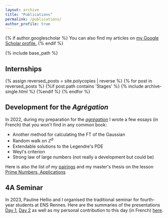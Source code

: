```yaml
---
layout: archive
title: "Publications"
permalink: /publications/
author_profile: true
---
```


{% if author.googlescholar %}
  You can also find my articles on <u><a href="{{author.googlescholar}}">my Google Scholar profile</a>.</u>
{% endif %}

{% include base_path %}

## Internships
{% assign reversed_posts = site.polycopies | reverse %}
{% for post in reversed_posts %}
  {%if post.path contains 'Stages' %}
    {% include archive-single.html %}
  {%endif %}
{% endfor %}


## Development for the <i>Agrégation</i>

In 2022, during my preparation for the <i>[agrégation](https://en.wikipedia.org/wiki/Agrégation)</i> I wrote a few essays (in French) that you won't find in any common book: 


- <a href="https://valentinkil.github.io/files/pdf/TFgauss.pdf" class="special-link"><i class="fas fa-fw fa-file-pdf zoom" aria-hidden="true"></i></a> Another method for calculating the FT of the Gaussian
- <a href="https://valentinkil.github.io/files/pdf/MarcheAleatoire.pdf"><i class="fas fa-fw fa-file-pdf zoom" aria-hidden="true"></i></a> Random walk on $\mathbb{Z}^d$
- <a href="https://valentinkil.github.io/files/pdf/Legendre.pdf"><i class="fas fa-fw fa-file-pdf zoom" aria-hidden="true"></i></a> Extendable solutions to the Legendre's PDE
- <a href="https://valentinkil.github.io/files/pdf/Weyl.pdf"><i class="fas fa-fw fa-file-pdf zoom" aria-hidden="true"></i></a> Weyl's criterion
- <a href="https://valentinkil.github.io/files/pdf/LGN.pdf"><i class="fas fa-fw fa-file-pdf zoom" aria-hidden="true"></i></a> Strong law of large numbers (not really a development but could be)


Here is also the list of my [pairings](/files/pdf/Couplage.pdf) and my master's thesis on the lesson [Prime Numbers, Applications](/files/pdf/Memoire_nb_premier.pdf)

## 4A Seminar 
In 2023, Pauline Hellio and I organised the traditional seminar for fourth-year students at ENS Rennes. Here are the summaries of the presentations [Day 1](/files/pdf/Journee4A.pdf), [Day 2](/files/pdf/Journee4A2.pdf) as well as my personal contribution to this day (in French) [here](/files/pdf/LGN.pdf).


